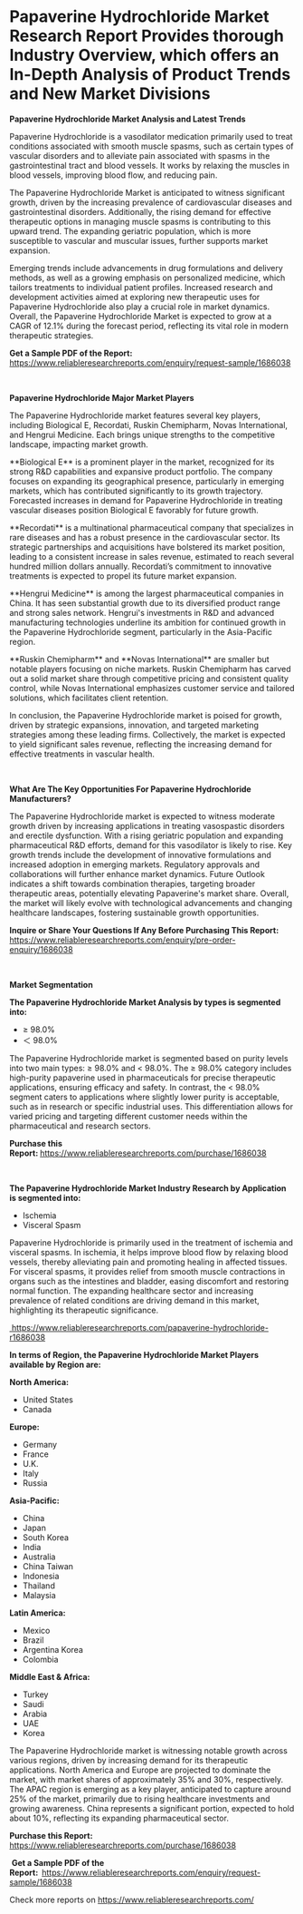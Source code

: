 <p><h1>Papaverine Hydrochloride Market Research Report Provides thorough Industry Overview, which offers an In-Depth Analysis of Product Trends and New Market Divisions</h1></p><p><strong>Papaverine Hydrochloride Market Analysis and Latest Trends</strong></p>
<p><p>Papaverine Hydrochloride is a vasodilator medication primarily used to treat conditions associated with smooth muscle spasms, such as certain types of vascular disorders and to alleviate pain associated with spasms in the gastrointestinal tract and blood vessels. It works by relaxing the muscles in blood vessels, improving blood flow, and reducing pain.</p><p>The Papaverine Hydrochloride Market is anticipated to witness significant growth, driven by the increasing prevalence of cardiovascular diseases and gastrointestinal disorders. Additionally, the rising demand for effective therapeutic options in managing muscle spasms is contributing to this upward trend. The expanding geriatric population, which is more susceptible to vascular and muscular issues, further supports market expansion.</p><p>Emerging trends include advancements in drug formulations and delivery methods, as well as a growing emphasis on personalized medicine, which tailors treatments to individual patient profiles. Increased research and development activities aimed at exploring new therapeutic uses for Papaverine Hydrochloride also play a crucial role in market dynamics. Overall, the Papaverine Hydrochloride Market is expected to grow at a CAGR of 12.1% during the forecast period, reflecting its vital role in modern therapeutic strategies.</p></p>
<p><strong>Get a Sample PDF of the Report:&nbsp;</strong> <a href="https://www.reliableresearchreports.com/enquiry/request-sample/1686038?utm_campaign=3359&utm_medium=2&utm_source=Github&utm_content=ia&utm_term=01042025&utm_id=papaverine-hydrochloride">https://www.reliableresearchreports.com/enquiry/request-sample/1686038</a></p>
<p>&nbsp;</p>
<p><strong>Papaverine Hydrochloride Major Market Players</strong></p>
<p><p>The Papaverine Hydrochloride market features several key players, including Biological E, Recordati, Ruskin Chemipharm, Novas International, and Hengrui Medicine. Each brings unique strengths to the competitive landscape, impacting market growth.</p><p>**Biological E** is a prominent player in the market, recognized for its strong R&D capabilities and expansive product portfolio. The company focuses on expanding its geographical presence, particularly in emerging markets, which has contributed significantly to its growth trajectory. Forecasted increases in demand for Papaverine Hydrochloride in treating vascular diseases position Biological E favorably for future growth.</p><p>**Recordati** is a multinational pharmaceutical company that specializes in rare diseases and has a robust presence in the cardiovascular sector. Its strategic partnerships and acquisitions have bolstered its market position, leading to a consistent increase in sales revenue, estimated to reach several hundred million dollars annually. Recordati’s commitment to innovative treatments is expected to propel its future market expansion.</p><p>**Hengrui Medicine** is among the largest pharmaceutical companies in China. It has seen substantial growth due to its diversified product range and strong sales network. Hengrui's investments in R&D and advanced manufacturing technologies underline its ambition for continued growth in the Papaverine Hydrochloride segment, particularly in the Asia-Pacific region.</p><p>**Ruskin Chemipharm** and **Novas International** are smaller but notable players focusing on niche markets. Ruskin Chemipharm has carved out a solid market share through competitive pricing and consistent quality control, while Novas International emphasizes customer service and tailored solutions, which facilitates client retention.</p><p>In conclusion, the Papaverine Hydrochloride market is poised for growth, driven by strategic expansions, innovation, and targeted marketing strategies among these leading firms. Collectively, the market is expected to yield significant sales revenue, reflecting the increasing demand for effective treatments in vascular health.</p></p>
<p>&nbsp;</p>
<p><strong>What Are The Key Opportunities For Papaverine Hydrochloride Manufacturers?</strong></p>
<p><p>The Papaverine Hydrochloride market is expected to witness moderate growth driven by increasing applications in treating vasospastic disorders and erectile dysfunction. With a rising geriatric population and expanding pharmaceutical R&D efforts, demand for this vasodilator is likely to rise. Key growth trends include the development of innovative formulations and increased adoption in emerging markets. Regulatory approvals and collaborations will further enhance market dynamics. Future Outlook indicates a shift towards combination therapies, targeting broader therapeutic areas, potentially elevating Papaverine's market share. Overall, the market will likely evolve with technological advancements and changing healthcare landscapes, fostering sustainable growth opportunities.</p></p>
<p><strong>Inquire or Share Your Questions If Any Before Purchasing This Report:</strong> <a href="https://www.reliableresearchreports.com/enquiry/pre-order-enquiry/1686038?utm_campaign=3359&utm_medium=2&utm_source=Github&utm_content=ia&utm_term=01042025&utm_id=papaverine-hydrochloride">https://www.reliableresearchreports.com/enquiry/pre-order-enquiry/1686038</a></p>
<p>&nbsp;</p>
<p><strong>Market Segmentation</strong></p>
<p><strong>The Papaverine Hydrochloride Market Analysis by types is segmented into:</strong></p>
<p><ul><li>≥ 98.0%</li><li>＜ 98.0%</li></ul></p>
<p><p>The Papaverine Hydrochloride market is segmented based on purity levels into two main types: ≥ 98.0% and < 98.0%. The ≥ 98.0% category includes high-purity papaverine used in pharmaceuticals for precise therapeutic applications, ensuring efficacy and safety. In contrast, the < 98.0% segment caters to applications where slightly lower purity is acceptable, such as in research or specific industrial uses. This differentiation allows for varied pricing and targeting different customer needs within the pharmaceutical and research sectors.</p></p>
<p><strong>Purchase this Report:&nbsp;</strong><a href="https://www.reliableresearchreports.com/purchase/1686038?utm_campaign=3359&utm_medium=2&utm_source=Github&utm_content=ia&utm_term=01042025&utm_id=papaverine-hydrochloride">https://www.reliableresearchreports.com/purchase/1686038</a></p>
<p>&nbsp;</p>
<p><strong>The Papaverine Hydrochloride Market Industry Research by Application is segmented into:</strong></p>
<p><ul><li>Ischemia</li><li>Visceral Spasm</li></ul></p>
<p><p>Papaverine Hydrochloride is primarily used in the treatment of ischemia and visceral spasms. In ischemia, it helps improve blood flow by relaxing blood vessels, thereby alleviating pain and promoting healing in affected tissues. For visceral spasms, it provides relief from smooth muscle contractions in organs such as the intestines and bladder, easing discomfort and restoring normal function. The expanding healthcare sector and increasing prevalence of related conditions are driving demand in this market, highlighting its therapeutic significance.</p></p>
<p><a href="https://www.reliableresearchreports.com/papaverine-hydrochloride-r1686038?utm_campaign=3359&utm_medium=2&utm_source=Github&utm_content=ia&utm_term=01042025&utm_id=papaverine-hydrochloride">&nbsp;https://www.reliableresearchreports.com/papaverine-hydrochloride-r1686038</a></p>
<p><strong>In terms of Region, the Papaverine Hydrochloride Market Players available by Region are:</strong></p>
<p>
    <p> <strong> North America: </strong>
        <ul>
            <li>United States</li>
            <li>Canada</li>
        </ul>
        </p> 
    <p> <strong> Europe: </strong>
        <ul>
            <li>Germany</li>
            <li>France</li>
            <li>U.K.</li>
            <li>Italy</li>
            <li>Russia</li>
        </ul>
        </p> 
    <p> <strong> Asia-Pacific: </strong>
        <ul>
            <li>China</li>
            <li>Japan</li>
            <li>South Korea</li>
            <li>India</li>
            <li>Australia</li>
            <li>China Taiwan</li>
            <li>Indonesia</li>
            <li>Thailand</li>
            <li>Malaysia</li>
        </ul>
        </p> 
    <p> <strong> Latin America: </strong>
        <ul>
            <li>Mexico</li>
            <li>Brazil</li>
            <li>Argentina Korea</li>
            <li>Colombia</li>
        </ul>
        </p> 
    <p> <strong> Middle East & Africa: </strong>
        <ul>
            <li>Turkey</li>
            <li>Saudi</li>
            <li>Arabia</li>
            <li>UAE</li>
            <li>Korea</li>
        </ul>
    </p>
    </p>
<p><p>The Papaverine Hydrochloride market is witnessing notable growth across various regions, driven by increasing demand for its therapeutic applications. North America and Europe are projected to dominate the market, with market shares of approximately 35% and 30%, respectively. The APAC region is emerging as a key player, anticipated to capture around 25% of the market, primarily due to rising healthcare investments and growing awareness. China represents a significant portion, expected to hold about 10%, reflecting its expanding pharmaceutical sector.</p></p>
<p><strong>Purchase this Report: </strong><a href="https://www.reliableresearchreports.com/purchase/1686038?utm_campaign=3359&utm_medium=2&utm_source=Github&utm_content=ia&utm_term=01042025&utm_id=papaverine-hydrochloride">https://www.reliableresearchreports.com/purchase/1686038</a></p>
<p>&nbsp;<strong>Get a Sample PDF of the Report:&nbsp;&nbsp;</strong><a href="https://www.reliableresearchreports.com/enquiry/request-sample/1686038?utm_campaign=3359&utm_medium=2&utm_source=Github&utm_content=ia&utm_term=01042025&utm_id=papaverine-hydrochloride">https://www.reliableresearchreports.com/enquiry/request-sample/1686038</a></p>
<p><strong></strong></p>
<p>Check more reports on <a href="https://www.reliableresearchreports.com/?utm_campaign=3359&utm_medium=2&utm_source=Github&utm_content=ia&utm_term=01042025&utm_id=papaverine-hydrochloride">https://www.reliableresearchreports.com/</a></p>